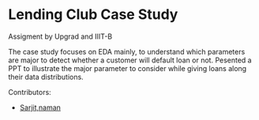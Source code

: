 # Lending Club Case Study

Assigment by Upgrad and IIIT-B

The case study focuses on EDA mainly, to understand which parameters are major to detect whether a customer will default loan or not. 
Pesented a PPT to illustrate the major parameter to consider while giving loans along their data distributions.


Contributors:
* [Sarjit,naman](https://github.com/sarjityadav/Leading_Club_Analysis/)
